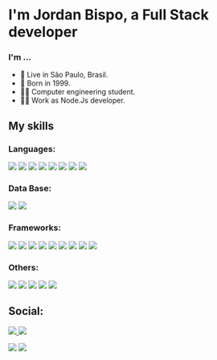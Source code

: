 # I'm Jordan Bispo, a Full Stack developer

### I'm ...
* 📍 Live in São Paulo, Brasil.
* 📅 Born in 1999.
* 👨‍🎓 Computer engineering student.
* 👨‍💻 Work as Node.Js developer.

## My skills

### Languages:
<img src="https://img.shields.io/badge/JavaScript-323330?style=for-the-badge&logo=javascript&logoColor=F7DF1E" /> <img src="https://img.shields.io/badge/TypeScript-007ACC?style=for-the-badge&logo=typescript&logoColor=white" /> <img src="https://img.shields.io/badge/HTML5-E34F26?style=for-the-badge&logo=html5&logoColor=white" /> <img src="https://img.shields.io/badge/CSS3-1572B6?style=for-the-badge&logo=css3&logoColor=white" /> <img src="https://img.shields.io/badge/Java-FFFFFF?style=for-the-badge&logo=java&logoColor=ff0000" /> <img src="https://img.shields.io/badge/Kotlin-0095D5?&style=for-the-badge&logo=kotlin&logoColor=orange" /> <img src="https://img.shields.io/badge/C-00599C?style=for-the-badge&logo=c&logoColor=white" /> <img src="https://img.shields.io/badge/json-5E5C5C?style=for-the-badge&logo=json&logoColor=white" />

### Data Base:
<img src="https://img.shields.io/badge/MySQL-00507F?style=for-the-badge&logo=mysql&logoColor=white" /> <img src="https://img.shields.io/badge/MongoDB-00A030?style=for-the-badge&logo=mongodb&logoColor=white" />

### Frameworks:
<img src="https://img.shields.io/badge/Node.js-339933?style=for-the-badge&logo=nodedotjs&logoColor=white" /> <img src="https://img.shields.io/badge/Express.js-000000?style=for-the-badge&logo=express&logoColor=white" /> <img src="https://img.shields.io/badge/next.js-000000?style=for-the-badge&logo=nextdotjs&logoColor=white" /> <img src="https://img.shields.io/badge/React-20232A?style=for-the-badge&logo=react&logoColor=00a0ff" /> <img src="https://img.shields.io/badge/React_Native-20232A?style=for-the-badge&logo=react&logoColor=00a0ff" /> <img src="https://img.shields.io/badge/styled--components-DB7093?style=for-the-badge&logo=styled-components&logoColor=white" /> <img src="https://img.shields.io/badge/Redux-593D88?style=for-the-badge&logo=redux&logoColor=white" /> <img src="https://img.shields.io/badge/React_Router-CA4245?style=for-the-badge&logo=react-router&logoColor=white" /> <img src="https://img.shields.io/badge/Spring_Boot-FFFFFF?style=for-the-badge&logo=spring-boot" /> 

### Others: 
<img src="https://img.shields.io/badge/Git-F05032?style=for-the-badge&logo=git&logoColor=white" /> <img src="https://img.shields.io/badge/Postman-FF6C37?style=for-the-badge&logo=Postman&logoColor=white" /> <img src="https://img.shields.io/badge/Jest-C21325?style=for-the-badge&logo=jest&logoColor=white" /> <img src="https://img.shields.io/badge/GitHub-100000?style=for-the-badge&logo=github&logoColor=white" /> <img src="https://img.shields.io/badge/GitLab-330F63?style=for-the-badge&logo=gitlab&logoColor=white" />

## Social: 
<a href="https://www.linkedin.com/in/jordanbispo">
	<img src="https://img.shields.io/badge/LinkedIn-0077B5?style=for-the-badge&logo=linkedin&logoColor=white" />
</a>
<a href="mailto:jordanbispo.dev@gmail.com">
	<img src="https://img.shields.io/badge/Gmail-D14836?style=for-the-badge&logo=gmail&logoColor=white" />
</a>



<img src="https://github-readme-stats.vercel.app/api?username=JordanBispo" />      <img src="https://github-readme-stats.vercel.app/api/top-langs/?username=JordanBispo" />
